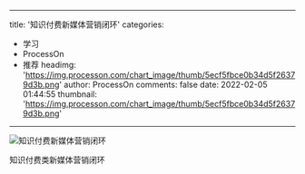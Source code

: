 
---
title: '知识付费新媒体营销闭环'
categories: 
 - 学习
 - ProcessOn
 - 推荐
headimg: 'https://img.processon.com/chart_image/thumb/5ecf5fbce0b34d5f26379d3b.png'
author: ProcessOn
comments: false
date: 2022-02-05 01:44:55
thumbnail: 'https://img.processon.com/chart_image/thumb/5ecf5fbce0b34d5f26379d3b.png'
---

<div>   
<img class="thumb" alt="知识付费新媒体营销闭环" src="https://img.processon.com/chart_image/thumb/5ecf5fbce0b34d5f26379d3b.png" referrerpolicy="no-referrer">
<p>知识付费类新媒体营销闭环</p>  
</div>
            